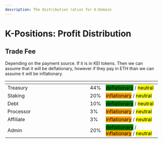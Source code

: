 ```yaml
---
description: The distribution ratios for K-Domain
---
```


# K-Positions: Profit Distribution

## Trade Fee

Depending on the payment source. If it is in KEI tokens. Then we can assume that it will be deflationary, however if they pay in ETH than we can assume it will be inflationary.

<table data-header-hidden><thead><tr><th width="256"></th><th></th><th></th></tr></thead><tbody><tr><td>Treasury</td><td>44%</td><td><mark style="background-color:green;">deflationary</mark> / <mark style="background-color:yellow;">neutral</mark></td></tr><tr><td>Staking</td><td>20%</td><td><mark style="background-color:orange;">inflationary</mark> / <mark style="background-color:yellow;">neutral</mark></td></tr><tr><td>Debt</td><td>10%</td><td><mark style="background-color:green;">deflationary</mark> / <mark style="background-color:yellow;">neutral</mark></td></tr><tr><td>Processor</td><td>3%</td><td><mark style="background-color:orange;">inflationary</mark> / <mark style="background-color:yellow;">neutral</mark></td></tr><tr><td>Affiliate</td><td>3%</td><td><mark style="background-color:orange;">inflationary</mark> / <mark style="background-color:yellow;">neutral</mark></td></tr><tr><td>Admin</td><td>20%</td><td><mark style="background-color:green;">deflationary</mark> / <mark style="background-color:orange;">inflationary</mark> / <mark style="background-color:yellow;">neutral</mark></td></tr></tbody></table>
